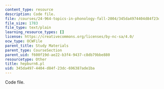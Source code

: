 ```yaml
---
content_type: resource
description: Code file.
file: /courses/24-964-topics-in-phonology-fall-2004/345da4974404d84f23dc696387ade1ba_hepburn6.pl
file_size: 1783
file_type: text/plain
learning_resource_types: []
license: https://creativecommons.org/licenses/by-nc-sa/4.0/
ocw_type: OCWFile
parent_title: Study Materials
parent_type: CourseSection
parent_uid: f600f19d-ae22-b3f4-9437-c8db79bbe880
resourcetype: Other
title: hepburn6.pl
uid: 345da497-4404-d84f-23dc-696387ade1ba
---
```

Code file.